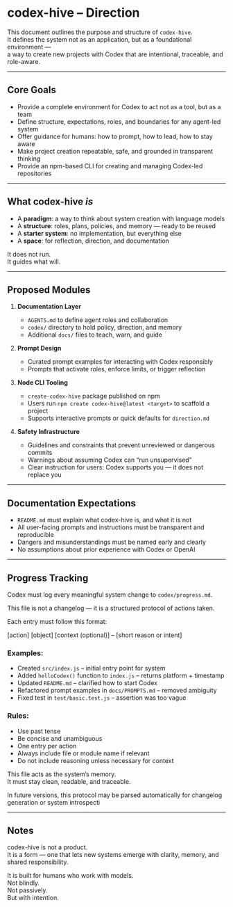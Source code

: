 # codex-hive – Direction

This document outlines the purpose and structure of `codex-hive`.  
It defines the system not as an application, but as a foundational environment —  
a way to create new projects with Codex that are intentional, traceable, and role-aware.

---

## Core Goals

* Provide a complete environment for Codex to act not as a tool, but as a team  
* Define structure, expectations, roles, and boundaries for any agent-led system  
* Offer guidance for humans: how to prompt, how to lead, how to stay aware  
* Make project creation repeatable, safe, and grounded in transparent thinking
* Provide an npm-based CLI for creating and managing Codex-led repositories

---

## What codex-hive *is*

- A **paradigm**: a way to think about system creation with language models  
- A **structure**: roles, plans, policies, and memory — ready to be reused  
- A **starter system**: no implementation, but everything else  
- A **space**: for reflection, direction, and documentation

It does not run.  
It guides what will.

---

## Proposed Modules

1. **Documentation Layer**
   - `AGENTS.md` to define agent roles and collaboration
   - `codex/` directory to hold policy, direction, and memory
   - Additional `docs/` files to teach, warn, and guide

2. **Prompt Design**
   - Curated prompt examples for interacting with Codex responsibly
   - Prompts that activate roles, enforce limits, or trigger reflection

3. **Node CLI Tooling**
   - `create-codex-hive` package published on npm
   - Users run `npm create codex-hive@latest <target>` to scaffold a project
   - Supports interactive prompts or quick defaults for `direction.md`

4. **Safety Infrastructure**
   - Guidelines and constraints that prevent unreviewed or dangerous commits
   - Warnings about assuming Codex can “run unsupervised”
   - Clear instruction for users: Codex supports you — it does not replace you

---

## Documentation Expectations

- `README.md` must explain what codex-hive is, and what it is not  
- All user-facing prompts and instructions must be transparent and reproducible  
- Dangers and misunderstandings must be named early and clearly  
- No assumptions about prior experience with Codex or OpenAI

---

## Progress Tracking

Codex must log every meaningful system change to `codex/progress.md`.

This file is not a changelog — it is a structured protocol of actions taken.

Each entry must follow this format:

[action] [object] [context (optional)] – [short reason or intent]

### Examples:

- Created `src/index.js` – initial entry point for system
- Added `helloCodex()` function to `index.js` – returns platform + timestamp
- Updated `README.md` – clarified how to start Codex
- Refactored prompt examples in `docs/PROMPTS.md` – removed ambiguity
- Fixed test in `test/basic.test.js` – assertion was too vague

### Rules:

- Use past tense  
- Be concise and unambiguous  
- One entry per action  
- Always include file or module name if relevant  
- Do not include reasoning unless necessary for context

This file acts as the system’s memory.  
It must stay clean, readable, and traceable.

In future versions, this protocol may be parsed automatically for changelog generation or system introspecti

---

## Notes

codex-hive is not a product.  
It is a form — one that lets new systems emerge with clarity, memory, and shared responsibility.

It is built for humans who work with models.  
Not blindly.  
Not passively.  
But with intention.

